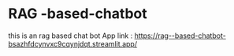 # RAG -based-chatbot
this is an rag based chat bot
App link : https://rag--based-chatbot-bsazhfdcynvxc9cqynjdqt.streamlit.app/
